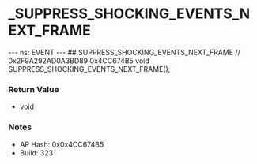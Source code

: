 # _SUPPRESS_SHOCKING_EVENTS_NEXT_FRAME

--- ns: EVENT --- ## SUPPRESS_SHOCKING_EVENTS_NEXT_FRAME  // 0x2F9A292AD0A3BD89 0x4CC674B5 void SUPPRESS_SHOCKING_EVENTS_NEXT_FRAME();

### Return Value
* void

### Notes
* AP Hash: 0x0x4CC674B5
* Build: 323

